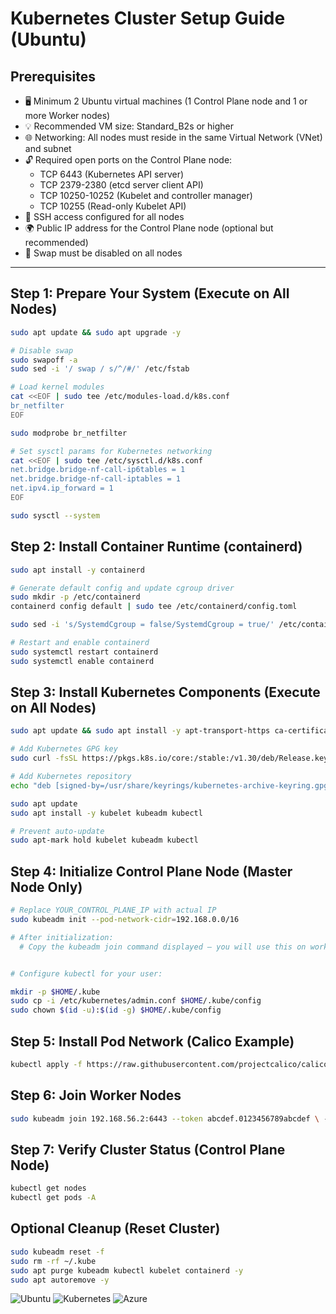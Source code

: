 # Kubernetes Cluster Setup Guide (Ubuntu)

## Prerequisites

- 🖥️ Minimum 2 Ubuntu virtual machines (1 Control Plane node and 1 or more Worker nodes)  
- 💡 Recommended VM size: Standard_B2s or higher  
- 🌐 Networking: All nodes must reside in the same Virtual Network (VNet) and subnet  
- 🔓 Required open ports on the Control Plane node:  
  - TCP 6443 (Kubernetes API server)  
  - TCP 2379-2380 (etcd server client API)  
  - TCP 10250-10252 (Kubelet and controller manager)  
  - TCP 10255 (Read-only Kubelet API)  
- 🔑 SSH access configured for all nodes  
- 🌍 Public IP address for the Control Plane node (optional but recommended)  
- 🔕 Swap must be disabled on all nodes  

---

## Step 1: Prepare Your System (Execute on All Nodes)

```bash
sudo apt update && sudo apt upgrade -y

# Disable swap
sudo swapoff -a
sudo sed -i '/ swap / s/^/#/' /etc/fstab

# Load kernel modules
cat <<EOF | sudo tee /etc/modules-load.d/k8s.conf
br_netfilter
EOF

sudo modprobe br_netfilter

# Set sysctl params for Kubernetes networking
cat <<EOF | sudo tee /etc/sysctl.d/k8s.conf
net.bridge.bridge-nf-call-ip6tables = 1
net.bridge.bridge-nf-call-iptables = 1
net.ipv4.ip_forward = 1
EOF

sudo sysctl --system

```

## Step 2: Install Container Runtime (containerd)

```bash
sudo apt install -y containerd

# Generate default config and update cgroup driver
sudo mkdir -p /etc/containerd
containerd config default | sudo tee /etc/containerd/config.toml

sudo sed -i 's/SystemdCgroup = false/SystemdCgroup = true/' /etc/containerd/config.toml

# Restart and enable containerd
sudo systemctl restart containerd
sudo systemctl enable containerd

```

## Step 3: Install Kubernetes Components (Execute on All Nodes)

```bash
sudo apt update && sudo apt install -y apt-transport-https ca-certificates curl

# Add Kubernetes GPG key
sudo curl -fsSL https://pkgs.k8s.io/core:/stable:/v1.30/deb/Release.key | sudo gpg --dearmor -o /usr/share/keyrings/kubernetes-archive-keyring.gpg

# Add Kubernetes repository
echo "deb [signed-by=/usr/share/keyrings/kubernetes-archive-keyring.gpg] https://pkgs.k8s.io/core:/stable:/v1.30/deb/ /" | sudo tee /etc/apt/sources.list.d/kubernetes.list

sudo apt update
sudo apt install -y kubelet kubeadm kubectl

# Prevent auto-update
sudo apt-mark hold kubelet kubeadm kubectl


```

## Step 4: Initialize Control Plane Node (Master Node Only)

```bash
# Replace YOUR_CONTROL_PLANE_IP with actual IP
sudo kubeadm init --pod-network-cidr=192.168.0.0/16

# After initialization:
  # Copy the kubeadm join command displayed — you will use this on worker nodes.


# Configure kubectl for your user:

mkdir -p $HOME/.kube
sudo cp -i /etc/kubernetes/admin.conf $HOME/.kube/config
sudo chown $(id -u):$(id -g) $HOME/.kube/config


```

## Step 5: Install Pod Network (Calico Example)

```bash
kubectl apply -f https://raw.githubusercontent.com/projectcalico/calico/v3.27.0/manifests/calico.yaml

```

## Step 6: Join Worker Nodes

```bash
sudo kubeadm join 192.168.56.2:6443 --token abcdef.0123456789abcdef \ --discovery-token-ca-cert-hash sha256:xxxxxxxxxxxxxxxxxxxxxxxxxxxxxxxx

```

## Step 7: Verify Cluster Status (Control Plane Node)

```bash
kubectl get nodes
kubectl get pods -A

```

## Optional Cleanup (Reset Cluster)

```bash
sudo kubeadm reset -f
sudo rm -rf ~/.kube
sudo apt purge kubeadm kubectl kubelet containerd -y
sudo apt autoremove -y

```

![Ubuntu](https://img.shields.io/badge/os-ubuntu-orange)
![Kubernetes](https://img.shields.io/badge/kubernetes-1.30-blue)
![Azure](https://img.shields.io/badge/cloud-azure-blue)



